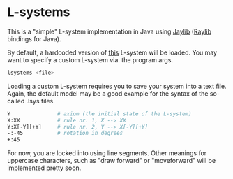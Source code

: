 # L-systems

This is a "simple" L-system implementation in Java using [Jaylib](https://github.com/electronstudio/jaylib) ([Raylib](https://www.raylib.com/) bindings for Java).

By default, a hardcoded version of [this](https://github.com/tim-tm/l-systems/blob/main/app/l-systems/fractal_tree.lsys) L-system will be loaded.
You may want to specify a custom L-system via. the program args.

```sh
lsystems <file>
```

Loading a custom L-system requires you to save your system into a text file. Again, the default model may be a good example for the syntax of the so-called .lsys files.

```sh
Y               # axiom (the initial state of the L-system)
X:XX            # rule nr. 1, X --> XX
Y:X[-Y][+Y]     # rule nr. 2, Y --> X[-Y][+Y]
-:-45           # rotation in degrees
+:45
```

For now, you are locked into using line segments. Other meanings for uppercase characters, such as "draw forward" or "moveforward" will be implemented pretty soon.
